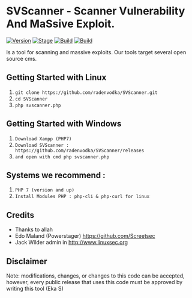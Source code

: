 # SVScanner - Scanner Vulnerability And MaSsive Exploit.

[![Version](https://img.shields.io/badge/SVScanner-1.1-brightgreen.svg?maxAge=259200)]()
[![Stage](https://img.shields.io/badge/Release-Stable-brightgreen.svg)]()
[![Build](https://img.shields.io/badge/Supported_OS-Linux-orange.svg)]()
[![Build](https://img.shields.io/badge/Supported_OS-Windows-blue.svg)]()

Is a tool for scanning and massive exploits. Our tools target several open source cms.

## Getting Started with Linux
1. ```git clone https://github.com/radenvodka/SVScanner.git```
2. ```cd SVScanner```
3. ```php svscanner.php```

## Getting Started with Windows 
1. ```Download Xampp (PHP7)```
2. ```Download SVScanner : https://github.com/radenvodka/SVScanner/releases```
3. ```and open with cmd php svscanner.php```

## Systems we recommend :
1. ```PHP 7 (version and up)```
2. ```Install Modules PHP : php-cli & php-curl for linux```

## Credits

- Thanks to allah
- Edo Maland (Powerstager) https://github.com/Screetsec
- Jack Wilder admin in http://www.linuxsec.org

## Disclaimer
Note: modifications, changes, or changes to this code can be accepted, however, every public release that uses this code must be approved by writing this tool (Eka S)
